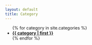 ```yaml
---
layout: default
title: Category
---
```

<ul>
  {% for category in site.categories %}
    <li><a href="/category/{{ category | first }}"><strong>{{ category | first }}</strong></a></li>
  {% endfor %}
</ul>